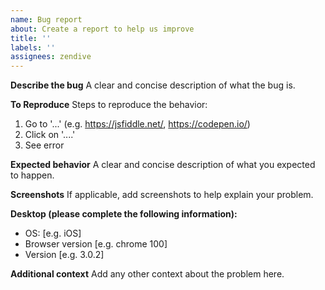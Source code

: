 ```yaml
---
name: Bug report
about: Create a report to help us improve
title: ''
labels: ''
assignees: zendive
---
```


**Describe the bug**
A clear and concise description of what the bug is.

**To Reproduce**
Steps to reproduce the behavior:

1. Go to '...' (e.g. https://jsfiddle.net/, https://codepen.io/)
2. Click on '....'
3. See error

**Expected behavior**
A clear and concise description of what you expected to happen.

**Screenshots**
If applicable, add screenshots to help explain your problem.

**Desktop (please complete the following information):**

- OS: [e.g. iOS]
- Browser version [e.g. chrome 100]
- Version [e.g. 3.0.2]

**Additional context**
Add any other context about the problem here.
